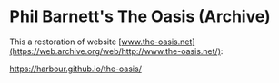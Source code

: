 # Phil Barnett's The Oasis (Archive)

This a restoration of website [www.the-oasis.net](https://web.archive.org/web/http://www.the-oasis.net/):

https://harbour.github.io/the-oasis/

